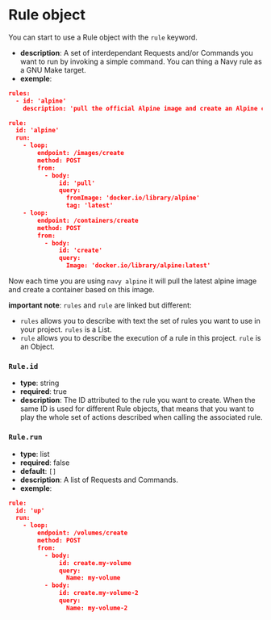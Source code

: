 # Rule object

You can start to use a Rule object with the `rule` keyword.

- **description**: A set of interdependant Requests and/or Commands you want to run by invoking a simple command. You can thing a Navy rule as a GNU Make target. 
- **exemple**:
```json
rules:
  - id: 'alpine'
    description: 'pull the official Alpine image and create an Alpine container'

rule:
  id: 'alpine'
  run:
    - loop:
        endpoint: /images/create
        method: POST
        from:
          - body:
              id: 'pull'
              query:
                fromImage: 'docker.io/library/alpine'
                tag: 'latest'
    - loop:
        endpoint: /containers/create
        method: POST
        from:
          - body:
              id: 'create'
              query:
                Image: 'docker.io/library/alpine:latest'
```

Now each time you are using `navy alpine` it will pull the latest alpine image and create a container based on this image.

**important note**: `rules` and `rule` are linked but different:
- `rules` allows you to describe with text the set of rules you want to use in your project. `rules` is a List.
- `rule` allows you to describe the execution of a rule in this project. `rule` is an Object.

### `Rule.id`

- **type**: string
- **required**: true
- **description**: The ID attributed to the rule you want to create. When the same ID is used for different Rule objects, that means that you want to play the whole set of actions described when calling the associated rule.

### `Rule.run`

- **type**: list
- **required**: false
- **default**: `[]`
- **description**: A list of Requests and Commands.
- **exemple**:
```json
rule:
  id: 'up'
  run:
    - loop:
        endpoint: /volumes/create
        method: POST
        from:
          - body:
              id: create.my-volume
              query:
                Name: my-volume
          - body:
              id: create.my-volume-2
              query:
                Name: my-volume-2
```
